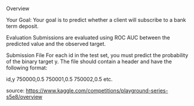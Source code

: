 
Overview


Your Goal: Your goal is to predict whether a client will subscribe to a bank term deposit.

Evaluation
Submissions are evaluated using ROC AUC between the predicted value and the observed target.

Submission File
For each id in the test set, you must predict the probability of the binary target y. The file should contain a header and have the following format:

id,y
750000,0.5
750001,0.5
750002,0.5
etc.

source: https://www.kaggle.com/competitions/playground-series-s5e8/overview
